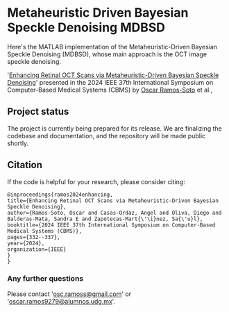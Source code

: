 # Metaheuristic Driven Bayesian Speckle Denoising MDBSD
Here's the MATLAB implementation of the Metaheuristic-Driven Bayesian Speckle Denoising (MDBSD), whose main approach is the OCT image speckle denoising.


'[Enhancing Retinal OCT Scans via Metaheuristic-Driven Bayesian Speckle Denoising](https://doi.org/10.1109/CBMS61543.2024.00062)' presented in the 2024 IEEE 37th International Symposium on Computer-Based Medical Systems (CBMS) by [Oscar Ramos-Soto](https://scholar.google.com/citations?user=EzhiQbkAAAAJ&hl) et al., 

## Project status

The project is currently being prepared for its release. We are finalizing the codebase and documentation, and the repository will be made public shortly.

## Citation

If the code is helpful for your research, please consider citing:

  ```shell
  @inproceedings{ramos2024enhancing,
  title={Enhancing Retinal OCT Scans via Metaheuristic-Driven Bayesian Speckle Denoising},
  author={Ramos-Soto, Oscar and Casas-Ordaz, Angel and Oliva, Diego and Balderas-Mata, Sandra E and Zapotecas-Mart{\'\i}nez, Sa{\'u}l},
  booktitle={2024 IEEE 37th International Symposium on Computer-Based Medical Systems (CBMS)},
  pages={332--337},
  year={2024},
  organization={IEEE}
  }
}

  ```

### Any further questions

Please contact 'osc.ramoss@gmail.com' or 'oscar.ramos9279@alumnos.udg.mx'.
